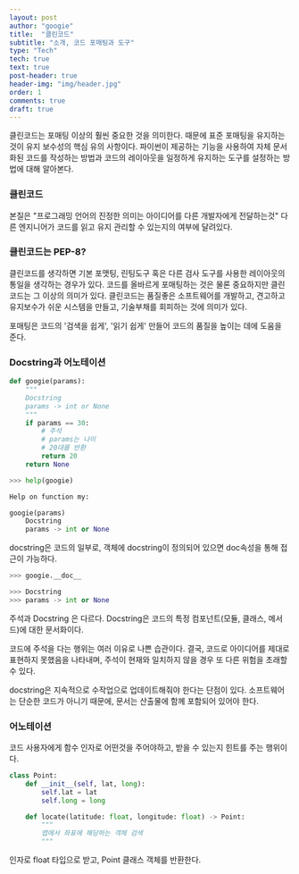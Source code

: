 ```yaml
---
layout: post
author: "googie"
title:  "클린코드"
subtitle: "소개, 코드 포매팅과 도구"
type: "Tech"
tech: true
text: true
post-header: true
header-img: "img/header.jpg"
order: 1
comments: true
draft: true
---
```


클린코드는 포매팅 이상의 훨씬 중요한 것을 의미한다. 때문에 표준 포매팅을 유지하는 것이 유지 보수성의 핵심 유의 사항이다.
파이썬이 제공하는 기능을 사용하여 자체 문서화된 코드를 작성하는 방법과 코드의 레이아웃을 일정하게 유지하는 도구를 설정하는 방법에 대해 알아본다.

### 클린코드

본질은 "프로그래밍 언어의 진정한 의미는 아이디어를 다른 개발자에게 전달하는것"
다른 엔지니어가 코드를 읽고 유지 관리할 수 있는지의 여부에 달려있다.


### 클린코드는 PEP-8?

클린코드를 생각하면 기본 포맷팅, 린팅도구 혹은 다른 검사 도구를 사용한 레이아웃의 통일을 생각하는 경우가 있다. 코드를 올바르게 포매팅하는 것은 물론 중요하지만 클린코드는 그 이상의 의미가 있다. 
클린코드는 품질좋은 소프트웨어를 개발하고, 견고하고 유지보수가 쉬운 시스템을 만들고, 기술부채를 회피하는 것에 의미가 있다.

포매팅은 코드의 '검색을 쉽게', '읽기 쉽게' 만들어 코드의 품질을 높이는 데에 도움을 준다.


### Docstring과 어노테이션

```python
def googie(params):
	"""
	Docstring
	params -> int or None
	"""
	if params == 30:
		# 주석
		# params는 나이
		# 20대를 반환
		return 20
	return None
```

```python
>>> help(googie)
```
```python
Help on function my:

googie(params)
	Docstring
	params -> int or None
```

docstring은 코드의 일부로, 객체에 docstring이 정의되어 있으면 doc속성을 통해 접근이 가능하다.
```python
>>> googie.__doc__
```
```python
>>> Docstring
>>> params -> int or None
```


주석과 Docstring 은 다르다.
Docstring은 코드의 특정 컴포넌트(모듈, 클래스, 메서드)에 대한 문서화이다.

코드에 주석을 다는 행위는 여러 이유로 나쁜 습관이다.
결국, 코드로 아이디어를 제대로 표현하지 못했음을 나타내며, 주석이 현재와 일치하지 않을 경우 또 다른 위험을 초래할 수 있다.

docstring은 지속적으로 수작업으로 업데이트해줘야 한다는 단점이 있다. 소프트웨어는 단순한 코드가 아니기 때문에, 문서는 산출물에 함께 포함되어 있어야 한다.


### 어노테이션

코드 사용자에게 함수 인자로 어떤것을 주어야하고, 받을 수 있는지 힌트를 주는 행위이다.

```python
class Point:
	def __init__(self, lat, long):
		self.lat = lat
		self.long = long

	def locate(latitude: float, longitude: float) -> Point:
		"""
		맵에서 좌표에 해당하는 객체 검색
		"""
```
인자로 float 타입으로 받고, Point 클래스 객체를 반환한다.







